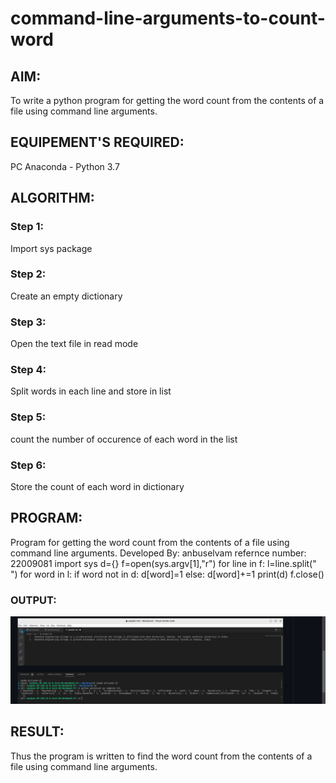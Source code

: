# command-line-arguments-to-count-word
## AIM:
To write a python program for getting the word count from the contents of a file using command line arguments.
## EQUIPEMENT'S REQUIRED: 
PC
Anaconda - Python 3.7
## ALGORITHM: 
### Step 1:
Import sys package

### Step 2: 
Create an empty dictionary

 
### Step 3: 
Open the text file in read mode

### Step 4:  
Split words in each line and store in list

### Step 5: 
count the number of occurence of each word in the list

### Step 6: 
Store the count of each word in dictionary

## PROGRAM:
Program for getting the word count from the contents of a file using command line arguments.
Developed By: anbuselvam
refernce number: 22009081
import sys
d={}
f=open(sys.argv[1],"r")
for line in f:
     l=line.split(" ")
    for word in l:
        if word not in d:
         d[word]=1
        else:
            d[word]+=1
            print(d)
            f.close()



### OUTPUT:
![output](/Screenshot%20(76).png)



## RESULT:
Thus the program is written to find the word count from the contents of a file using command line arguments.
